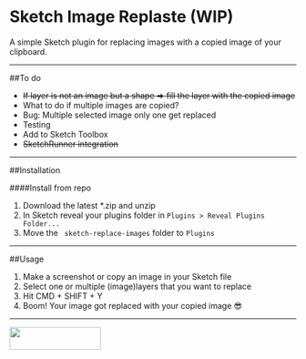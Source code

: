 # Sketch Image Replaste (WIP)

A simple Sketch plugin for replacing images with a copied image of your clipboard.

---

##To do

- ~~If layer is not an image but a shape => fill the layer with the copied image~~
- What to do if multiple images are copied?
- Bug: Multiple selected image only one get replaced
- Testing
- Add to Sketch Toolbox
- ~~SketchRunner integration~~

---

##Installation

####Install from repo

1. Download the latest *.zip and unzip
2. In Sketch reveal your plugins folder in ```Plugins > Reveal Plugins Folder...```
3. Move the ``` sketch-replace-images``` folder to ```Plugins```

---

##Usage

1. Make a screenshot or copy an image in your Sketch file
2. Select one or multiple (image)layers that you want to replace
3. Hit CMD + SHIFT + Y
4. Boom! Your image got replaced with your copied image 😎

---

<a href="http://bit.ly/SketchRunnerWebsite"><img height="40" width="160" src="http://sketchrunner.com/img/badge_blue.png"></a>
